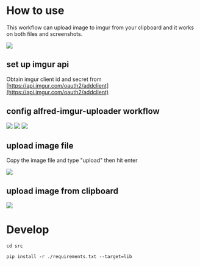 # How to use

This workflow can upload image to imgur from your clipboard and it works on both files and screenshots. 

![](https://i.imgur.com/HcyaCpa.png)

## set up imgur api

Obtain imgur client id and secret from [https://api.imgur.com/oauth2/addclient](https://api.imgur.com/oauth2/addclient)

## config alfred-imgur-uploader workflow
![](https://i.imgur.com/7CAKYVb.png)
![](https://i.imgur.com/sc9ZtrB.png)
![](https://i.imgur.com/2MvXHC1.png)



## upload image file

Copy the image file and type "upload" then hit enter

![](https://i.imgur.com/ow5qJiL.gif)

## upload image from clipboard

![](https://i.imgur.com/fzmEPpG.gif)

# Develop

```
cd src

pip install -r ./requirements.txt --target=lib
```
